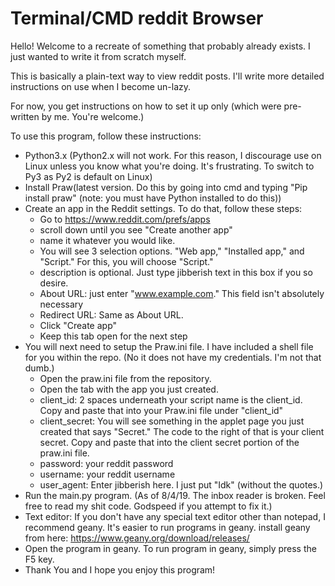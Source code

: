 # Terminal/CMD reddit Browser

Hello! Welcome to a recreate of something that probably already exists. I just wanted to write it from scratch myself.

This is basically a plain-text way to view reddit posts. I'll write more detailed instructions on use when I become un-lazy.

For now, you get instructions on how to set it up only (which were pre-written by me. You're welcome.)


To use this program, follow these instructions:

- Python3.x (Python2.x will not work. For this reason, I discourage use on Linux unless you know what you're doing. It's frustrating. To switch to Py3 as Py2 is default on Linux)
- Install Praw(latest version. Do this by going into cmd and typing "Pip install praw" (note: you must have Python installed to do this))
- Create an app in the Reddit settings. To do that, follow these steps:
    - Go to https://www.reddit.com/prefs/apps
    - scroll down until you see "Create another app"
    - name it whatever you would like.
    - You will see 3 selection options. "Web app," "Installed app," and "Script." For this, you will choose "Script."
    - description is optional. Just type jibberish text in this box if you so desire.
    - About URL: just enter "www.example.com." This field isn't absolutely necessary
    - Redirect URL: Same as About URL.
    - Click "Create app"
    - Keep this tab open for the next step
- You will next need to setup the Praw.ini file. I have included a shell file for you within the repo. (No it does not have my credentials. I'm not that dumb.)
    - Open the praw.ini file from the repository.
    - Open the tab with the app you just created.
    - client_id: 2 spaces underneath your script name is the client_id. Copy and paste that into your Praw.ini file under "client_id"
    - client_secret: You will see something in the applet page you just created that says "Secret." The code to the right of that is your client secret. Copy and paste that into the client secret portion of the praw.ini file.
    - password: your reddit password
    - username: your reddit username
    - user_agent: Enter jibberish here. I just put "Idk" (without the quotes.)
- Run the main.py program. (As of 8/4/19. The inbox reader is broken. Feel free to read my shit code. Godspeed if you attempt to fix it.)
- Text editor: If you don't have any special text editor other than notepad, I recommend geany. It's easier to run programs in geany. install geany from here: https://www.geany.org/download/releases/
- Open the program in geany. To run program in geany, simply press the F5 key.
- Thank You and I hope you enjoy this program!
